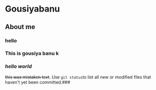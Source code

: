 # Gousiyabanu
## About me 
### hello ###
### This is gousiya banu k ###
### _hello world_ ###
~~this was mistaken text~~.
Use `git status`to list all new or modified files that haven't yet been committed.###

